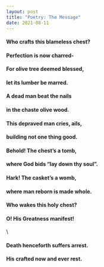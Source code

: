 ```yaml
---
layout: post
title: "Poetry: The Message"
date: 2021-08-11
---
```


#### Who crafts this blameless chest?
#### Perfection is now charred-
#### For olive tree deemed blessed,
#### let its lumber be marred.
#### A dead man beat the nails
#### in the chaste olive wood.
#### This depraved man cries, ails,
#### building not one thing good.
#### Behold! The chest’s a tomb,
#### where God bids “lay down thy soul”.
#### Hark! The casket’s a womb,
#### where man reborn is made whole.
#### Who wakes this holy chest?
#### O! His Greatness manifest!
\
#### Death henceforth suffers arrest.
#### His crafted now and ever rest.
